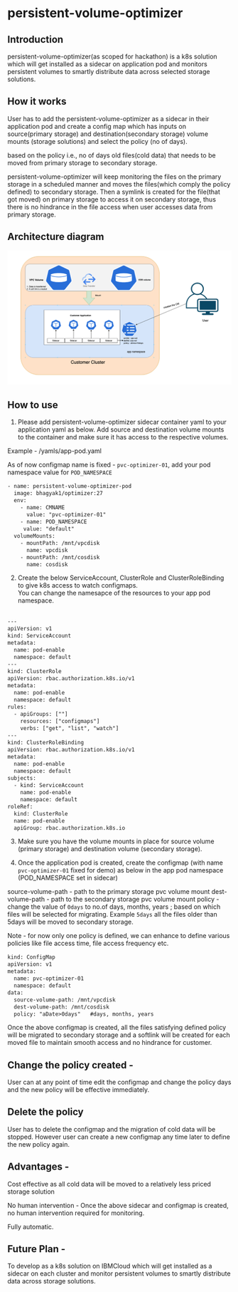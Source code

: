 # persistent-volume-optimizer

## Introduction

persistent-volume-optimizer(as scoped for hackathon) is a k8s solution which will get installed as a sidecar on application pod and monitors persistent volumes to smartly distribute data across selected storage solutions.

## How it works

User has to add the persistent-volume-optimizer as a sidecar in their application pod and create a config map which has inputs on source(primary storage) and destination(secondary storage) volume mounts (storage solutions) and select the policy (no of days).

based on the policy i.e., no of days old files(cold data) that needs to be moved from primary storage to secondary storage.

persistent-volume-optimizer will keep monitoring the files on the primary storage in a scheduled manner and moves the files(which comply the policy defined) to secondary storage. Then a symlink is created for the file(that got moved) on primary storage to access it on secondary storage, thus there is no hindrance in the file access when user accesses data from primary storage.



## Architecture diagram

![](./persistent-volume-optimizer.png)


## How to use

1. Please add persistent-volume-optimizer sidecar container yaml to your application yaml as below. Add source and destination volume mounts to the container and make sure it has access to the respective volumes.

Example - /yamls/app-pod.yaml

As of now configmap name is fixed - `pvc-optimizer-01`, add your pod namespace value for `POD_NAMESPACE`

```
- name: persistent-volume-optimizer-pod
  image: bhagyak1/optimizer:27
  env:
    - name: CMNAME
      value: "pvc-optimizer-01"
    - name: POD_NAMESPACE
     value: "default"
  volumeMounts:
    - mountPath: /mnt/vpcdisk
      name: vpcdisk
    - mountPath: /mnt/cosdisk
      name: cosdisk
```

2. Create the below ServiceAccount, ClusterRole and ClusterRoleBinding to give k8s access to watch configmaps.   
You can change the namesapce of the resources to your app pod namespace.

```

---
apiVersion: v1
kind: ServiceAccount
metadata:
  name: pod-enable
  namespace: default
---
kind: ClusterRole
apiVersion: rbac.authorization.k8s.io/v1
metadata:
  name: pod-enable
  namespace: default
rules:
  - apiGroups: [""]
    resources: ["configmaps"]
    verbs: ["get", "list", "watch"]
---
kind: ClusterRoleBinding
apiVersion: rbac.authorization.k8s.io/v1
metadata:
  name: pod-enable
  namespace: default
subjects:
  - kind: ServiceAccount
    name: pod-enable
    namespace: default
roleRef:
  kind: ClusterRole
  name: pod-enable
  apiGroup: rbac.authorization.k8s.io

```

3. Make sure you have the volume mounts in place for source volume (primary storage) and destination volume (secondary storage).

4. Once the application pod is created, create the configmap (with name `pvc-optimizer-01` fixed for demo) as below in the app pod namespace (POD_NAMESPACE set in sidecar)

source-volume-path - path to the primary storage pvc volume mount
dest-volume-path - path to the secondary storage pvc volume mount
policy - change the value of `0days` to no.of days, months, years ; based on which files will be selected for migrating. 
Example `5days` all the files older than 5days will be moved to secondary storage. 

Note - for now only one policy is defined, we can enhance to define various policies like file access time, file access frequency etc.

```
kind: ConfigMap
apiVersion: v1
metadata:
  name: pvc-optimizer-01
  namespace: default
data:
  source-volume-path: /mnt/vpcdisk
  dest-volume-path: /mnt/cosdisk
  policy: "aDate>0days"   #days, months, years

```

Once the above configmap is created, all the files satisfying defined policy will be migrated to secondary storage and a softlink will be created for each moved file to maintain smooth access and no hindrance for customer.


## Change the policy created - 
User can at any point of time edit the configmap and change the policy days and the new policy will be effective immediately.

## Delete the policy
User has to delete the configmap and the migration of cold data will be stopped.
However user can create a new configmap any time later to define the new policy again.


## Advantages -
   
   Cost effective as all cold data will be moved to a relatively less priced storage solution
   
   No human intervention - Once the above sidecar and configmap is created, no human intervention required for monitoring.
   
   Fully automatic.

## Future Plan -

To develop as a k8s solution on IBMCloud which will get installed as a sidecar on each cluster and monitor persistent volumes to smartly distribute data across storage solutions.
